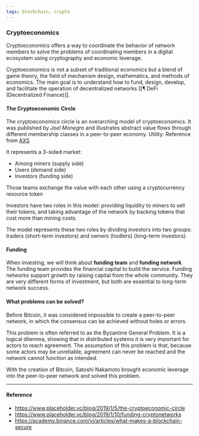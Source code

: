 ```yaml
---
tags: blockchain, crypto
---
```


### Cryptoeconomics

Cryptoeconomics offers a way to coordinate the behavior of network members to solve the problems of coordinating members in a digital ecosystem using cryptography and economic leverage.

Cryptoeconomics is not a subset of traditional economics but a blend of game theory, the field of mechanism design, mathematics, and methods of economics. The main goal is to understand how to fund, design, develop, and facilitate the operation of decentralized networks [[¶ DeFi (Decentralized Finance)]].

#### The Cryptoeconomic Circle

The cryptoeconomics circle is an overarching model of cryptoeconomics. It was published by _Joel Monegro_ and illustrates abstract value flows through different membership classes in a peer-to-peer economy. Utility: Reference from [AXS](https://research.binance.com/en/projects/axie-infinity)

It represents a 3-sided market:

- Among miners (supply side)
- Users (demand side)
- Investors (funding side)

Those teams exchange the value with each other using a cryptocurrency resource token

Investors have two roles in this model: providing liquidity to miners to sell their tokens, and taking advantage of the network by backing tokens that cost more than mining costs.

The model represents these two roles by dividing investors into two groups: traders (short-term investors) and owners (hodlers) (long-term investors).

#### Funding

When investing, we will think about **funding team** and **funding network**. The funding team provides the financial capital to build the service. Funding networks support growth by raising capital from the whole community. They are very different forms of investment, but both are essential to long-term network success.

#### What problems can be solved?

Before Bitcoin, it was considered impossible to create a peer-to-peer network, in which the consensus can be achieved without holes or errors.

This problem is often referred to as the Byzantine General Problem. It is a logical dilemma, showing that in distributed systems it is very important for actors to reach agreement. The assumption of this problem is that, because some actors may be unreliable, agreement can never be reached and the network cannot function as intended.

With the creation of Bitcoin, Satoshi Nakamoto brought economic leverage into the peer-to-peer network and solved this problem.

---

#### Reference

- https://www.placeholder.vc/blog/2019/1/5/the-cryptoeconomic-circle
- https://www.placeholder.vc/blog/2019/1/10/funding-cryptonetworks
- https://academy.binance.com/vi/articles/what-makes-a-blockchain-secure

